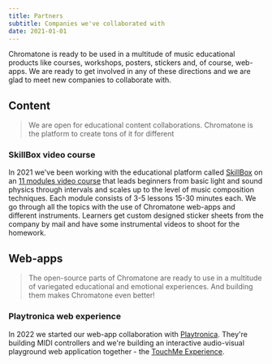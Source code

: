```yaml
---
title: Partners
subtitle: Companies we've collaborated with
date: 2021-01-01
---
```


Chromatone is ready to be used in a multitude of music educational products like courses, workshops, posters, stickers and, of course, web-apps. We are ready to get involved in any of these directions and we are glad to meet new companies to collaborate with. 

## Content

> We are open for educational content collaborations. Chromatone is the platform to create tons of it for different 

### SkillBox video course

In 2021 we've been working with the educational platform called [SkillBox](https://skillbox.ru) on an [11 modules video course](../../academy/materials/ru/skillbox/index.md) that leads beginners from basic light and sound physics through intervals and scales up to the level of music composition techniques. Each module consists of 3-5 lessons 15-30 minutes each. We go through all the topics with the use of Chromatone web-apps and different instruments. Learners get custom designed sticker sheets from the company by mail and have some instrumental videos to shoot for the homework.

## Web-apps

> The open-source parts of Chromatone are ready to use in a multitude of variegated educational and emotional experiences. And building them makes Chromatone even better! 

### Playtronica web experience

In 2022 we started our web-app collaboration with [Playtronica](https://playtronica.com). They're building MIDI controllers and we're building an interactive audio-visual playground web application together - the [TouchMe Experience](./../../apps/experiment/touchme/index.md). 